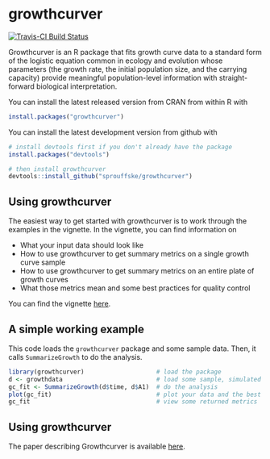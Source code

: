 # growthcurver
[![Travis-CI Build Status](https://travis-ci.org/sprouffske/growthcurver.svg?branch=master)](https://travis-ci.org/sprouffske/growthcurver)

Growthcurver is an R package that fits growth curve data to a standard form of the logistic equation common in ecology and evolution whose parameters (the growth rate, the initial population size, and the carrying capacity) provide meaningful population-level information with straight-forward biological interpretation. 

You can install the latest released version from CRAN from within R with
  ```R
  install.packages("growthcurver")
  ````

You can install the latest development version from github with
  ```R
  # install devtools first if you don't already have the package
  install.packages("devtools")

  # then install growthcurver
  devtools::install_github("sprouffske/growthcurver")
  ```

## Using growthcurver

The easiest way to get started with growthcurver is to work through the examples in the vignette. In the vignette, you can find information on
* What your input data should look like
* How to use growthcurver to get summary metrics on a single growth curve sample
* How to use growthcurver to get summary metrics on an entire plate of growth curves
* What those metrics mean and some best practices for quality control

You can find the vignette [here](https://cran.r-project.org/web/packages/growthcurver/vignettes/Growthcurver-vignette.html).

## A simple working example

This code loads the `growthcurver` package and some sample data. Then, it calls `SummarizeGrowth` to do the analysis. 
```R
library(growthcurver)                    # load the package
d <- growthdata                          # load some sample, simulated data
gc_fit <- SummarizeGrowth(d$time, d$A1)  # do the analysis
plot(gc_fit)                             # plot your data and the best fit
gc_fit                                   # view some returned metrics
```

## Using growthcurver

The paper describing Growthcurver is available [here](https://bmcbioinformatics.biomedcentral.com/articles/10.1186/s12859-016-1016-7).
